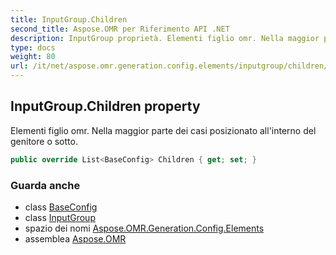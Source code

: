 ```yaml
---
title: InputGroup.Children
second_title: Aspose.OMR per Riferimento API .NET
description: InputGroup proprietà. Elementi figlio omr. Nella maggior parte dei casi posizionato allinterno del genitore o sotto.
type: docs
weight: 80
url: /it/net/aspose.omr.generation.config.elements/inputgroup/children/
---
```

## InputGroup.Children property

Elementi figlio omr. Nella maggior parte dei casi posizionato all'interno del genitore o sotto.

```csharp
public override List<BaseConfig> Children { get; set; }
```

### Guarda anche

* class [BaseConfig](../../../aspose.omr.generation.config/baseconfig/)
* class [InputGroup](../)
* spazio dei nomi [Aspose.OMR.Generation.Config.Elements](../../inputgroup/)
* assemblea [Aspose.OMR](../../../)


